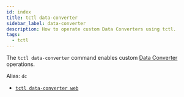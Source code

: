 ```yaml
---
id: index
title: tctl data-converter
sidebar_label: data-converter
description: How to operate custom Data Converters using tctl.
tags:
  - tctl
---
```


The `tctl data-converter` command enables custom [Data Converter](/concepts/what-is-a-data-converter) operations.

Alias: `dc`

- [`tctl data-converter web`](/tctl-v2/data-converter#web)
